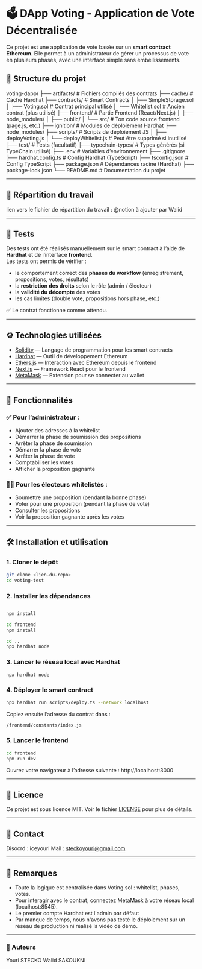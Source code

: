 # 🗳️ DApp Voting - Application de Vote Décentralisée

Ce projet est une application de vote basée sur un **smart contract Ethereum**. Elle permet à un administrateur de gérer un processus de vote en plusieurs phases, avec une interface simple sans embellissements.

## 📂 Structure du projet

voting-dapp/
├── artifacts/                  # Fichiers compilés des contrats
├── cache/                     # Cache Hardhat
├── contracts/                 # Smart Contracts
│   ├── SimpleStorage.sol
│   ├── Voting.sol             # Contrat principal utilisé
│   └── Whitelist.sol          # Ancien contrat (plus utilisé)
├── frontend/                  # Partie Frontend (React/Next.js)
│   ├── node_modules/
│   ├── public/
│   └── src/                   # Ton code source frontend (page.js, etc.)
├── ignition/                  # Modules de déploiement Hardhat
├── node_modules/
├── scripts/                   # Scripts de déploiement JS
│   ├── deployVoting.js
│   └── deployWhitelist.js     # Peut être supprimé si inutilisé
├── test/                      # Tests (facultatif)
├── typechain-types/           # Types générés (si TypeChain utilisé)
├── .env                       # Variables d’environnement
├── .gitignore
├── hardhat.config.ts          # Config Hardhat (TypeScript)
├── tsconfig.json              # Config TypeScript
├── package.json               # Dépendances racine (Hardhat)
├── package-lock.json
└── README.md                  # Documentation du projet



---

## 📄 Répartition du travail 

lien vers le fichier de répartition du travail : @notion à ajouter par Walid

---


## 🧪 Tests

Des tests ont été réalisés manuellement sur le smart contract à l’aide de **Hardhat** et de l’interface **frontend**.  
Les tests ont permis de vérifier :

- le comportement correct des **phases du workflow** (enregistrement, propositions, votes, résultats)
- la **restriction des droits** selon le rôle (admin / électeur)
- la **validité du décompte** des votes
- les cas limites (double vote, propositions hors phase, etc.)

✅ Le contrat fonctionne comme attendu.

---

## ⚙️ Technologies utilisées

- [Solidity](https://soliditylang.org/) — Langage de programmation pour les smart contracts
- [Hardhat](https://hardhat.org/) — Outil de développement Ethereum
- [Ethers.js](https://docs.ethers.org/) — Interaction avec Ethereum depuis le frontend
- [Next.js](https://nextjs.org/) — Framework React pour le frontend
- [MetaMask](https://metamask.io/) — Extension pour se connecter au wallet

---

## 🚀 Fonctionnalités

### ✅ Pour l’administrateur :

- Ajouter des adresses à la whitelist
- Démarrer la phase de soumission des propositions
- Arrêter la phase de soumission
- Démarrer la phase de vote
- Arrêter la phase de vote
- Comptabiliser les votes
- Afficher la proposition gagnante

### 🧑‍💼 Pour les électeurs whitelistés :

- Soumettre une proposition (pendant la bonne phase)
- Voter pour une proposition (pendant la phase de vote)
- Consulter les propositions
- Voir la proposition gagnante après les votes

---

## 🛠️ Installation et utilisation

### 1. Cloner le dépôt

```bash
git clone <lien-du-repo>
cd voting-test
```

### 2. Installer les dépendances

```bash	

npm install

cd frontend
npm install

cd ..
npx hardhat node
```

### 3. Lancer le réseau local avec Hardhat

```bash 
npx hardhat node
```

### 4.  Déployer le smart contract

```bash
npx hardhat run scripts/deploy.ts --network localhost
```

Copiez ensuite l’adresse du contrat dans :

```bash
/frontend/constants/index.js
```

### 5. Lancer le frontend

```bash
cd frontend
npm run dev
```

Ouvrez votre navigateur à l’adresse suivante : http://localhost:3000    

---

## 📝 Licence

Ce projet est sous licence MIT. Voir le fichier [LICENSE](LICENSE) pour plus de détails.

---

## 📄 Contact

Disocrd : iceyouri
Mail : steckoyouri@gmail.com

---

## 📌 Remarques

- Toute la logique est centralisée dans Voting.sol : whitelist, phases, votes.
- Pour interagir avec le contrat, connectez MetaMask à votre réseau local (localhost:8545).
- Le premier compte Hardhat est l'admin par défaut
- Par manque de temps, nous n'avons pas testé le déploiement sur un réseau de production ni réalisé la vidéo de démo.

---


### 🙌 Auteurs

Youri STECKO
Walid SAKOUKNI







